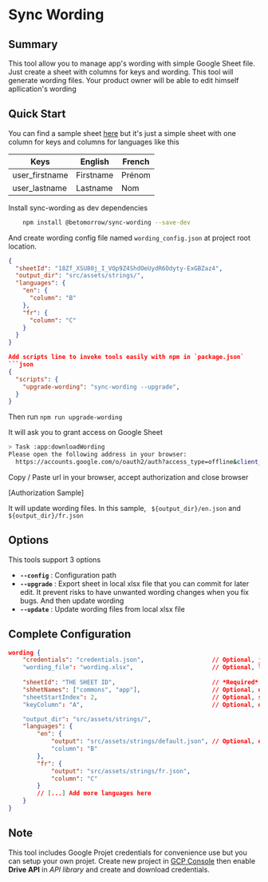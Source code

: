 # Sync Wording

## Summary

This tool allow you to manage app's wording with simple Google Sheet file. Just create a sheet with columns for keys and wording. This tool will generate wording files. Your product owner will be able to edit himself apllication's wording

## Quick Start

You can find a sample sheet [here](https://docs.google.com/spreadsheets/d/1UznpBPuRddr5gYPnRhNxkP-bcU0NHkhpTqi6B5V0QL0/edit?usp=sharing) but it's just a simple sheet with one column for keys and columns for languages like this

| Keys           | English   | French |
| -------------- | --------- | ------ |
| user_firstname | Firstname | Prénom |
| user_lastname  | Lastname  | Nom    |

Install sync-wording as dev dependencies

```bash
    npm install @betomorrow/sync-wording --save-dev
```

And create wording config file named `wording_config.json` at project root location.

```json
{
  "sheetId": "18Zf_XSU80j_I_VOp9Z4ShdOeUydR6Odyty-ExGBZaz4",  
  "output_dir": "src/assets/strings/",
  "languages": {
    "en": { 
      "column": "B"
    },
    "fr": { 
      "column": "C" 
    }
  }
}

Add scripts line to invoke tools easily with npm in `package.json`
```json
{
  "scripts": {
    "upgrade-wording": "sync-wording --upgrade",
  }
}
```

Then run `npm run upgrade-wording`

It will ask you to grant access on Google Sheet

```bash
> Task :app:downloadWording
Please open the following address in your browser:
  https://accounts.google.com/o/oauth2/auth?access_type=offline&client_id=971125274965-0glt9eqo63417es0nbhkmb6rj2i31g2p.apps.googleusercontent.com&redirect_uri=http://localhost:8888/Callback&response_type=code&scope=https://www.googleapis.com/auth/drive

```

Copy / Paste url in your browser, accept authorization and close browser

[Authorization Sample]

It will update wording files. In this sample, ` ${output_dir}/en.json` and `${output_dir}/fr.json`

## Options

This tools support 3 options

- **`--config`** : Configuration path
- **`--upgrade`** : Export sheet in local xlsx file that you can commit for later edit. It prevent risks to have unwanted wording changes when you fix bugs. And then update wording
- **`--update`** : Update wording files from local xlsx file

## Complete Configuration

```json
wording {
    "credentials": "credentials.json",                   // Optional, json google api service credentials, default : use embedded credentials
    "wording_file": "wording.xlsx",                      // Optional, local xlsx wording file path
    
    "sheetId": "THE SHEET ID",                           // *Required*
    "shhetNames": ["commons", "app"],                    // Optional, default: use all sheets
    "sheetStartIndex": 2,                                // Optional, start row index, default : 2
    "keyColumn": "A",                                    // Optional, default : "A"

    "output_dir": "src/assets/strings/",
    "languages": {
        "en": {
            "output": "src/assets/strings/default.json", // Optional, default: "${output_dir}/${language_name}.json"
            "column": "B"
        },
        "fr": { 
            "output": "src/assets/strings/fr.json",       
            "column": "C"
        }
        // [...] Add more languages here
    } 
}

```

## Note

This tool includes Google Projet credentials for convenience use but you can setup your own projet. Create new project in [GCP Console](https://console.cloud.google.com) then enable **Drive API** in *API library* and create and download credentials.

